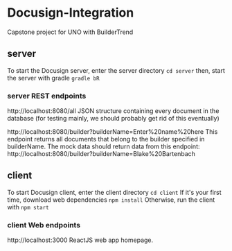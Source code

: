 # Docusign-Integration
Capstone project for UNO with BuilderTrend

## server
To start the Docusign server, enter the server directory
`cd server`
then, start the server with gradle
`gradle bR`

### server REST endpoints
http://localhost:8080/all JSON structure containing every document in the database (for testing mainly, we should probably get rid of this eventually)

http://localhost:8080/builder?builderName=Enter%20name%20here
This endpoint returns all documents that belong to the builder specified in builderName.
The mock data should return data from this endpoint:
http://localhost:8080/builder?builderName=Blake%20Bartenbach

## client
To start Docusign client, enter the client directory
`cd client`
If it's your first time, download web dependencies
`npm install`
Otherwise, run the client with
`npm start`

### client Web endpoints
http://localhost:3000 ReactJS web app homepage.
